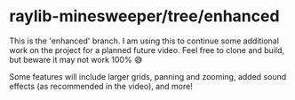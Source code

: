 # raylib-minesweeper/tree/enhanced
This is the 'enhanced' branch. I am using this to continue some additional work on the project for a planned future video. Feel free to clone and build, but beware it may not work 100% 😅

Some features will include larger grids, panning and zooming, added sound effects (as recommended in the video), and more!
